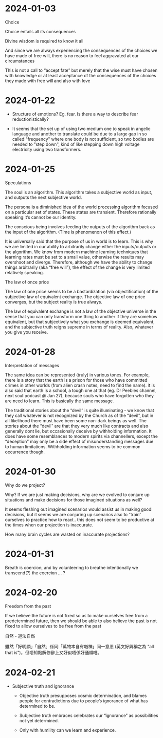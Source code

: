 # 2024-01-03

Choice

Choice entails all its consequences

Divine wisdom is required to know it all

And since we are always experiencing the consequences of the choices we have made of free will, there is  no reason to feel aggravated at our circumstances

This is not a call to “accept fate” but merely that the wise must have chosen with knowledge or at least acceptance of the consequences of the choices they made with free will and also with love


# 2024-01-22

- Structure of emotions? Eg. fear. Is there a way to describe fear reductionistically?

- It seems that the set up of using two medium one to speak in angelic language and another to translate could be due to a large gap in so called "frequency" where one body is not sufficient, so two bodies are needed to "step down", kind of like stepping down high voltage electricity using two transformers.

# 2024-01-25

Speculations

The soul is an algorithm. This algorithm takes a subjective world as input, and outputs the next subjective world. 

The persona is a diminished idea of the world processing algorithm focused on a particular set of states. These states are transient. Therefore rationally speaking it’s cannot be our identity.

The conscious being involves feeding the outputs of the algorithm back as the input of the algorithm. (Time is phenomenon of this effect.)

It is universally said that the purpose of us in world is to learn. This is why we are limited in our ability to arbitrarily change either the inputs/outputs or the algorithm. We know from modern machine learning techniques that learning rates must be set to a small value, otherwise the results may overshoot and diverge. Therefore, although we have the ability to change things arbitrarily (aka “free will”), the effect of the change is very limited relatively speaking.


The law of once price

The law of one price seems to be a bastardization (via objectification) of the subjective law of equivalent exchange. The objective law of one price converges, but the subject reality is true always.

The law of equivalent exchange is not a law of the objective universe in the sense that you can only transform one thing to another if they are somehow equivalent, but that subjectively what you exchange is deemed equivalent, and the subjective truth reigns supreme in terms of reality. Also, whatever you give you receive.


# 2024-01-28

Interpretation of messages

The same idea can be represented (truly) in various tones. For example, there is a story that the earth is a prison for those who have committed crimes in other worlds (from alien crash notes, need to find the name). It is also said that earth is a school, a tough one at that (eg. Dr Peebles channel, next soul podcast @ Jan 27), because souls who have forgotten who they are need to learn. This is basically the same message.

The traditional stories about the “devil” is quite illuminating - we know that they call whatever is not recognized by the Church as of the “devil”, but in all likelihood there must have been some non-dark beings as well. The stories about the “devil” are that they very much like contracts and also generally dont lie, but occasionally deceive by withholding information. It does have some resemblances to modern spirits via channellers, except the “deception” may only be a side effect of misunderstanding messages due to human limitations. Withholding information seems to be common occurrence though.

# 2024-01-30

Why do we project?

Why? If we are just making decisions, why are we evolved to conjure up situations and make decisions for those imagined situations as well?

It seems fleshing out imagined scenarios would assist us in making good decisions, but it seems we are conjuring up scenarios also to “train” ourselves to practice how to react.. this does not seem to be productive at the times when our projection is inaccurate.

How many brain cycles are wasted on inaccurate projections?


# 2024-01-31

Breath is coercion, and by volunteering to breathe intentionally we transcend(?) the coercion ... ?

# 2024-02-20

Freedom from the past

If we believe the future is not fixed so as to make ourselves free from a predetermined future, then we should be able to also believe the past is not fixed to allow ourselves to be free from the past

自然 - 道法自然

雖然「好明顯」「自然」係同「萬物本自有嘅神」同一意思 (英文好興稱之為 "all that is")，但唔知點解修辭上又好似唔係好通順咁。



# 2024-02-21

- Subjective truth and ignorance

  - Objective truth presupposes cosmic determination, and blames people for contradictions due to people’s ignorance of what has determined to be.

  - Subjective truth embraces celebrates our “ignorance” as possibilities not yet determined.

  - Only with humility can we learn and experience.

